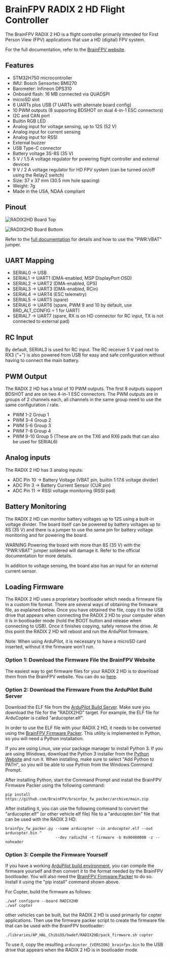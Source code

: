 # BrainFPV RADIX 2 HD Flight Controller

The BrainFPV RADIX 2 HD is a flight controller primarily intended for
First Person View (FPV) applications that use a HD (digital) FPV system.

For the full documentation, refer to the [BrainFPV website](https://www.brainfpv.com/kb/radix-2-hd/).

## Features

 - STM32H750 microcontroller
 - IMU: Bosch Sensortec BMI270
 - Barometer: Infineon DPS310
 - Onboard flash: 16 MB connected via QUADSPI
 - microSD slot
 - 6 UARTs plus USB (7 UARTs with alternate board config)
 - 10 PWM outputs (8 supporting BDSHOT on dual 4-in-1 ESC connectors)
 - I2C and CAN port
 - Builtin RGB LED
 - Analog input for voltage sensing, up to 12S (52 V)
 - Analog input for current sensing
 - Analog input for RSSI
 - External buzzer
 - USB Type-C connector
 - Battery voltage 3S-8S (35 V)
 - 5 V / 1.5 A voltage regulator for powering flight controller and external devices
 - 9 V / 2 A voltage regulator for HD FPV system (can be turned on/off using the Relay2 switch)
 - Size: 37 x 37 mm (30.5 mm hole spacing)
 - Weight: 7g
 - Made in the USA, NDAA compliant

## Pinout

![RADIX2HD Board Top](radix_2_hd_pinout_top.png "RADIX2HD Top")

![RADIX2HD Board Bottom](radix_2_hd_pinout_bottom.png "RADIX2HD Bottom")

Refer to the [full documentation](https://www.brainfpv.com/kb/radix-2-hd/) for details
and how to use the "PWR:VBAT" jumper.

## UART Mapping

 - SERIAL0 -> USB
 - SERIAL1 -> UART1 (DMA-enabled, MSP DisplayPort OSD)
 - SERIAL2 -> UART2 (DMA-enabled, GPS)
 - SERIAL3 -> UART3 (DMA-enabled, RCin)
 - SERIAL4 -> UART4 (ESC telemetry)
 - SERIAL5 -> UART5 (spare)
 - SERIAL6 -> UART6 (spare, PWM 9 and 10 by default, use BRD_ALT_CONFIG = 1 for UART)
 - SERIAL7 -> UART7 (spare, RX is on HD connector for RC input, TX is not connected to external pad)

## RC Input

By default, SERIAL3 is used for RC input. The RC receiver 5 V pad next to RX3 ("+") is
also powered from USB for easy and safe configuration without having to connect the main
battery.

## PWM Output

The RADIX 2 HD has a total of 10 PWM outputs. The first 8 outputs support BDSHOT and
are on two 4-in-1 ESC connectors. The PWM outputs are in groups of 2 channels each,
all channels in the same group need to use the same configuration / rate.

 - PWM 1-2 Group 1
 - PWM 3-4 Group 2
 - PWM 5-6 Group 3
 - PWM 7-8 Group 4
 - PWM 9-10 Group 5 (These are on the TX6 and RX6 pads that can also be used for SERIAL6)

## Analog inputs

The RADIX 2 HD has 3 analog inputs:

 - ADC Pin 10 -> Battery Voltage (VBAT pin, builtin 1:17.6 voltage divider)
 - ADC Pin 3  -> Battery Current Sensor (CUR pin)
 - ADC Pin 11 -> RSSI voltage monitoring (RSSI pad)

## Battery Monitoring

The RADIX 2 HD can monitor battery voltages up to 12S using a built-in voltage divider.
The board itself can be powered by battery voltages up to 8S (35 V) and there is a jumper
to use the same pin for battery voltage monitoring and for powering the board.

WARNING Powering the board with more than 8S (35 V) with the "PWR:VBAT" jumper soldered
will damage it. Refer to the official documentation for more details.

In addition to voltage sensing, the board also has an input for an external current sensor.

## Loading Firmware

The RADIX 2 HD uses a proprietary bootloader which needs a firmware file in a custom
file format. There are several ways of obtaining the firmware file, as explained below.
Once you have obtained the file, copy it to the USB drive that appears when connecting
the RADIX 2 HD to your computer when it is in bootloader mode (hold the BOOT button and
release when connecting to USB). Once it finishes copying, safely remove the drive.
At this point the RADIX 2 HD will reboot and run the ArduPilot firmware.

Note: When using ArduPilot, it is necessary to have a microSD card inserted, without it
the firmware won't run.

### Option 1: Download the Firmware File the BrainFPV Website

The easiest way to get firmware files for your RADIX 2 HD is to download them from the
BrainFPV website. You can do so [here](https://www.brainfpv.com/firmware).

### Option 2: Download the Firmware From the ArduPilot Build Server

Download the ELF file from the [ArduPilot Build Server](https://firmware.ardupilot.org/).
Make sure you download the file for the "RADIX2HD" target. For example, the ELF file for ArduCopter
is called "arducopter.elf".

In order to use the ELF file with your RADIX 2 HD, it needs to be converted using the
[BrainFPV Firmware Packer](https://github.com/BrainFPV/brainfpv_fw_packer). This utility
is implemented in Python, so you will need a Python installation.

If you are using Linux, use your package manager to install Python 3. If you are using
Windows, download the Python 3 installer from the [Python Website](https://www.python.org/downloads/)
and run it. When installing, make sure to select "Add Python to PATH", so you will
be able to use Python from the Windows Command Prompt.

After installing Python, start the Command Prompt and install the BrainFPV Firmware Packer
using the following command:

    pip install https://github.com/BrainFPV/brainfpv_fw_packer/archive/main.zip

After installing it, you can use the following command to convert the "arducopter.elf" (or other vehicle elf file)
file to a "arducopter.bin" file that can be used with the RADIX 2 HD:

    brainfpv_fw_packer.py --name arducopter --in arducopter.elf --out arducopter.bin ^
                          --dev radix2hd -t firmware -b 0x90400000 -z --noheader

### Option 3: Compile the Firmware Yourself

If you have a working [ArduPilot build environment](https://ardupilot.org/dev/docs/building-the-code.html),
you can compile the firmware yourself and then convert it to the format needed by the BrainFPV
bootloader. You will also need the [BrainFPV Firmware Packer](https://github.com/BrainFPV/brainfpv_fw_packer)
to do so. Install it using the "pip install" command shown above.

For Copter, build the firmware as follows:

    ./waf configure --board RADIX2HD
    ./waf copter

other vehicles can be built, but the RADIX 2 HD is used primarily for copter applications.
Then use the firmware packer script to create the firmware file that can be used with the
BrainFPV bootloader:

    ./libraries/AP_HAL_ChibiOS/hwdef/RADIX2HD/pack_firmware.sh copter

To use it, copy the resulting `arducopter_{VERSION}_brainfpv.bin` to the USB drive that appears
when the RADIX 2 HD is in bootloader mode.
